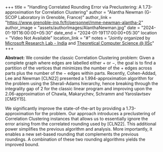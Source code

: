 +++
title = "Handling Correlated Rounding Error via Preclustering: A 1.73-approximation for Correlation Clustering"
author = "Alantha Newman (G-SCOP Laboratory in Grenoble, France)"
author_link = "https://www.grenoble-inp.fr/fr/personnel/mme-newman-alantha-2"
author_image = "assets/authorImages/AlanthaNewman.jpg"
date = "2024-01-19T16:00:00+05:30"
date_end = "2024-01-19T17:00:00+05:30"
location = "Video Not Available"
location_link = "#"
notes = "Jointly organized by <a href = "https://www.microsoft.com/en-us/research/lab/microsoft-research-india/" target= "_blank">Microsoft Research Lab - India</a> and <a href='https://www.csa.iisc.ac.in/theoretical-computer-science/' target= "_blank">Theoretical Computer Science @ IISc</a>"
+++

<b>Abstract:</b>
We consider the classic Correlation Clustering problem: Given a complete graph where edges are labelled either + or −, 
the goal is to find a partition of the vertices that minimizes the number of the + edges across parts plus the number 
of the − edges within parts. Recently, Cohen-Addad, Lee and Newman [CLN22] presented a 1.994-approximation algorithm 
for the problem using the Sherali-Adams hierarchy, hence breaking through the integrality gap of 2 for the classic 
linear program and improving upon the 2.06-approximation of Chawla, Makarychev, Schramm and Yaroslavtsev [CMSY15]. 

We significantly improve the state-of-the-art by providing a 1.73-approximation for the problem. Our approach 
introduces a preclustering of Correlation Clustering instances that allows us to essentially ignore the error 
arising from the correlated rounding used by [CLN22]. This additional power simplifies the previous algorithm and 
analysis. More importantly, it enables a new set-based rounding that complements the previous roundings. A combination 
of these two rounding algorithms yields the improved bound.

